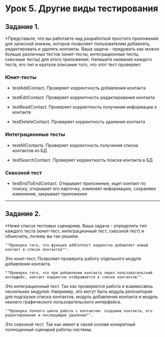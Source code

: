 # Урок 5. Другие виды тестирования

## Задание 1. 

*Представьте, что вы работаете над разработкой простого приложения для записной книжки, которое позволяет пользователям добавлять, редактировать и удалять контакты.
Ваша задача - придумать как можно больше различных тестов (юнит-тесты, интеграционные тесты, сквозные тесты) для этого приложения. Напишите название каждого теста, его тип и краткое описание того, что этот тест проверяет.

### Юнит-тесты

* testAddContact. Проверяет корректность добавления контакта

* testEditContact. Проверяет корректность редактирования контакта

* testReadContact. Проверяет корректность получения информации о контакте

* testDeleteContact. Проверяет корректность удаления контакта

### Интеграционные тесты

* testAllContacts. Проверяет корректность получения списка контактов из БД

* testSearchContact. Проверяет корректность поиска контакта в БД

### Сквозной тест

* testEndToEndContact. Открывает приложение, ищет контакт по поиску, открывает его карточку, изменяет информацию, сохраняее изменения, закрывает приложение 
___

## Задание 2. 

*Ниже список тестовых сценариев. Ваша задача - определить тип каждого теста (юнит-тест, интеграционный тест, сквозной тест) и объяснить, почему вы так решили.

    ""Проверка того, что функция addContact корректно добавляет новый контакт в список контактов"".

Это юнит-тест. Позволяет проверить работу отдельного модуля добавления контакта.

    ""Проверка того, что при добавлении контакта через пользовательский интерфейс, контакт корректно отображается в списке контактов"".

Это интеграционный тест. Так как проверяется работа и взаимосвязь нескольких модулей. Например, это могут быть модуль репозитория для подгрузки списка контактов, модуль добавления контакта и модуль некоего графического пользовательского интерфейса.

    ""Проверка полного цикла работы с контактом: создание контакта, его редактирование и последующее удаление"".

Это сквозной тест. Так как имеет в своей основе конкретный полноценный сценарий работы системы.